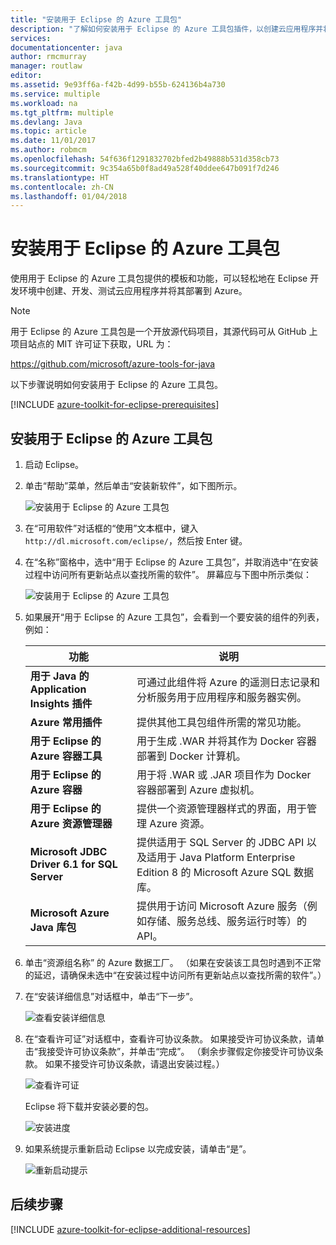 ```yaml
---
title: "安装用于 Eclipse 的 Azure 工具包"
description: "了解如何安装用于 Eclipse 的 Azure 工具包插件，以创建云应用程序并将其部署到 Azure。"
services: 
documentationcenter: java
author: rmcmurray
manager: routlaw
editor: 
ms.assetid: 9e93ff6a-f42b-4d99-b55b-624136b4a730
ms.service: multiple
ms.workload: na
ms.tgt_pltfrm: multiple
ms.devlang: Java
ms.topic: article
ms.date: 11/01/2017
ms.author: robmcm
ms.openlocfilehash: 54f636f1291832702bfed2b49888b531d358cb73
ms.sourcegitcommit: 9c354a65b0f8ad49a528f40ddee647b091f7d246
ms.translationtype: HT
ms.contentlocale: zh-CN
ms.lasthandoff: 01/04/2018
---
```

# <a name="install-the-azure-toolkit-for-eclipse"></a>安装用于 Eclipse 的 Azure 工具包

使用用于 Eclipse 的 Azure 工具包提供的模板和功能，可以轻松地在 Eclipse 开发环境中创建、开发、测试云应用程序并将其部署到 Azure。

> [!NOTE] 
> 
> 用于 Eclipse 的 Azure 工具包是一个开放源代码项目，其源代码可从 GitHub 上项目站点的 MIT 许可证下获取，URL 为： 
> 
> <https://github.com/microsoft/azure-tools-for-java> 
> 

以下步骤说明如何安装用于 Eclipse 的 Azure 工具包。

[!INCLUDE [azure-toolkit-for-eclipse-prerequisites](../includes/azure-toolkit-for-eclipse-prerequisites.md)]

## <a name="to-install-the-azure-toolkit-for-eclipse"></a>安装用于 Eclipse 的 Azure 工具包

1. 启动 Eclipse。

1. 单击“帮助”菜单，然后单击“安装新软件”，如下图所示。
   
   ![安装用于 Eclipse 的 Azure 工具包][01]

1. 在“可用软件”对话框的“使用”文本框中，键入 `http://dl.microsoft.com/eclipse/`，然后按 Enter 键。

1. 在“名称”窗格中，选中“用于 Eclipse 的 Azure 工具包”，并取消选中“在安装过程中访问所有更新站点以查找所需的软件”。 屏幕应与下图中所示类似：
   
   ![安装用于 Eclipse 的 Azure 工具包][02]

1. 如果展开“用于 Eclipse 的 Azure 工具包”，会看到一个要安装的组件的列表，例如：

   | 功能 | 说明 | 
   |---|---| 
   | **用于 Java 的 Application Insights 插件** | 可通过此组件将 Azure 的遥测日志记录和分析服务用于应用程序和服务器实例。 | 
   | **Azure 常用插件** | 提供其他工具包组件所需的常见功能。 | 
   | **用于 Eclipse 的 Azure 容器工具** | 用于生成 .WAR 并将其作为 Docker 容器部署到 Docker 计算机。 | 
   | **用于 Eclipse 的 Azure 容器** | 用于将 .WAR 或 .JAR 项目作为 Docker 容器部署到 Azure 虚拟机。 | 
   | **用于 Eclipse 的 Azure 资源管理器** | 提供一个资源管理器样式的界面，用于管理 Azure 资源。 | 
   | **Microsoft JDBC Driver 6.1 for SQL Server** | 提供适用于 SQL Server 的 JDBC API 以及适用于 Java Platform Enterprise Edition 8 的 Microsoft Azure SQL 数据库。 | 
   | **Microsoft Azure Java 库包** | 提供用于访问 Microsoft Azure 服务（例如存储、服务总线、服务运行时等）的 API。 | 

1. 单击“资源组名称” 的 Azure 数据工厂。 （如果在安装该工具包时遇到不正常的延迟，请确保未选中“在安装过程中访问所有更新站点以查找所需的软件”。）

1. 在“安装详细信息”对话框中，单击“下一步”。
   
   ![查看安装详细信息][03]

1. 在“查看许可证”对话框中，查看许可协议条款。 如果接受许可协议条款，请单击“我接受许可协议条款”，并单击“完成”。 （剩余步骤假定你接受许可协议条款。 如果不接受许可协议条款，请退出安装过程。）
   
   ![查看许可证][04]
   
   Eclipse 将下载并安装必要的包。
   
   ![安装进度][05]

1. 如果系统提示重新启动 Eclipse 以完成安装，请单击“是”。
   
   ![重新启动提示][06]

## <a name="next-steps"></a>后续步骤

[!INCLUDE [azure-toolkit-for-eclipse-additional-resources](../includes/azure-toolkit-for-eclipse-additional-resources.md)]

<!-- URL List -->

<!-- Legacy MSDN URL = https://msdn.microsoft.com/library/azure/hh690946.aspx -->

<!-- IMG List -->

[01]: media/azure-toolkit-for-eclipse-installation/eclipse-installation-01.png
[02]: media/azure-toolkit-for-eclipse-installation/eclipse-installation-02.png
[03]: media/azure-toolkit-for-eclipse-installation/eclipse-installation-03.png
[04]: media/azure-toolkit-for-eclipse-installation/eclipse-installation-04.png
[05]: media/azure-toolkit-for-eclipse-installation/eclipse-installation-05.png
[06]: media/azure-toolkit-for-eclipse-installation/eclipse-installation-06.png
